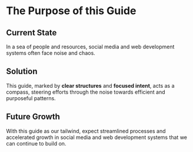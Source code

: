 # The Purpose of this Guide

## Current State
In a sea of people and resources, social media and web development systems often face noise and chaos.

## Solution
This guide, marked by **clear structures** and **focused intent**, acts as a compass, steering efforts through the noise towards efficient and purposeful patterns.

## Future Growth
With this guide as our tailwind, expect streamlined processes and accelerated growth in social media and web development systems that we can continue to build on. 


